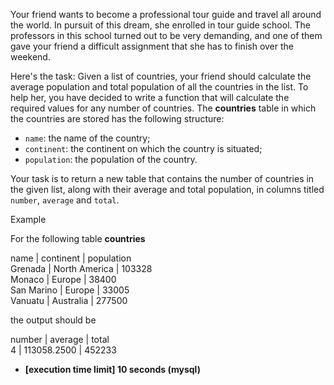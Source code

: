 
Your friend wants to become a professional tour guide and travel all around the world. In pursuit of this dream, she enrolled in tour guide school. The professors in this school turned out to be very demanding, and one of them gave your friend a difficult assignment that she has to finish over the weekend.

Here's the task: Given a list of countries, your friend should calculate the average population and total population of all the countries in the list. To help her, you have decided to write a function that will calculate the required values for any number of countries. The  **countries**  table in which the countries are stored has the following structure:

-   `name`: the name of the country;
-   `continent`: the continent on which the country is situated;
-   `population`: the population of the country.

Your task is to return a new table that contains the number of countries in the given list, along with their average and total population, in columns titled  `number`,  `average`  and  `total`.

Example

For the following table  **countries**

name | continent | population  
Grenada | North America | 103328  
Monaco | Europe | 38400  
San Marino | Europe | 33005  
Vanuatu | Australia | 277500  

the output should be

number | average | total  
4 | 113058.2500 | 452233

-   **[execution time limit] 10 seconds (mysql)**
